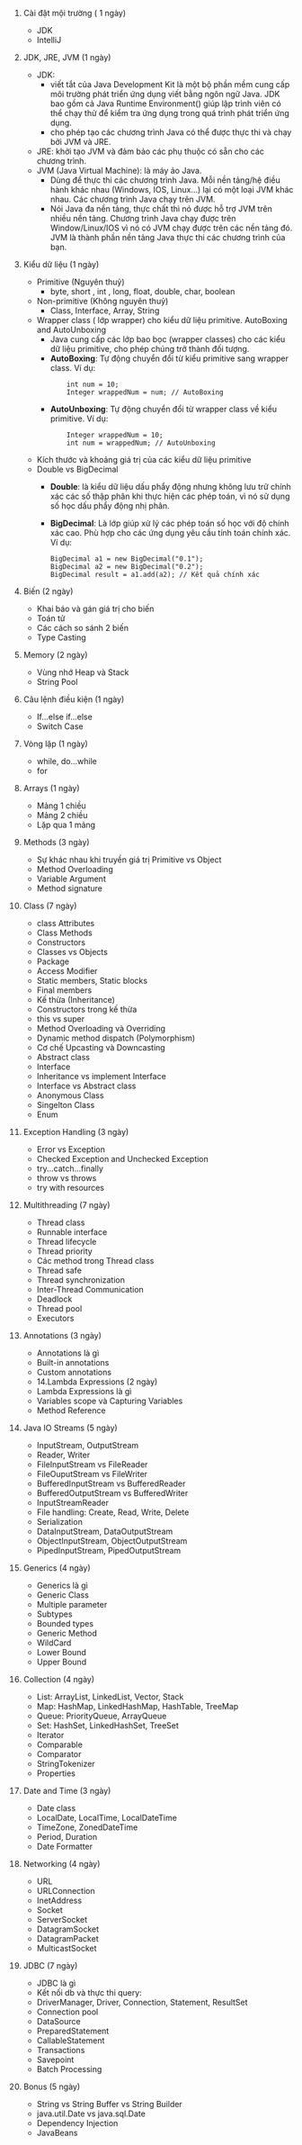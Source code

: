 1. Cài đặt mội trường ( 1 ngày)
    - JDK
    - IntelliJ
2. JDK, JRE, JVM (1 ngày)
    - JDK: 
        - viết tắt của Java Development Kit là một bộ phần mềm cung cấp môi trường phát triển ứng dụng viết bằng ngôn ngữ Java. JDK bao gồm cả Java Runtime Environment() giúp lập trình viên có thể chạy thử để kiểm tra ứng dụng trong quá trình phát triển ứng dụng.
        - cho phép tạo các chương trình Java có thể được thực thi và chạy bởi JVM và JRE.
    - JRE: khởi tạo JVM và đảm bảo các phụ thuộc có sẵn cho các chương trình.
    - JVM (Java Virtual Machine): là máy ảo Java. 
      - Dùng để thực thi các chương trình Java. Mỗi nền tảng/hệ điều hành khác nhau (Windows, IOS, Linux…) lại có một loại JVM khác nhau. Các chương trình Java chạy trên JVM. 
      - Nói Java đa nền tảng, thực chất thì nó được hỗ trợ JVM trên nhiều nền tảng. Chương trình Java chạy được trên Window/Linux/IOS vì nó có JVM chạy được trên các nền tảng đó.
        JVM là thành phần nền tảng Java thực thi các chương trình của bạn.
    
3. Kiểu dữ liệu (1 ngày)
    - Primitive  (Nguyên thuỷ)
        - byte, short , int , long, float, double, char, boolean
    - Non-primitive  (Không nguyên thuỷ)
        - Class, Interface, Array, String
    - Wrapper class ( lớp wrapper) cho kiểu dữ liệu primitive. AutoBoxing and AutoUnboxing
        - Java cung cấp các lớp bao bọc (wrapper classes) cho các kiểu dữ liệu primitive, cho phép chúng trở thành đối tượng.
      - **AutoBoxing**: Tự động chuyển đổi từ kiểu primitive sang wrapper class. Ví dụ:
        ```
            int num = 10;
            Integer wrappedNum = num; // AutoBoxing
        ```
      - **AutoUnboxing**: Tự động chuyển đổi từ wrapper class về kiểu primitive. Ví dụ:
        ```
            Integer wrappedNum = 10;
            int num = wrappedNum; // AutoUnboxing
        ```
    - Kích thước và khoảng giá trị của các kiểu dữ liệu primitive
    - Double vs BigDecimal
        - **Double**: là kiểu dữ liệu dấu phẩy động nhưng không lưu trữ chính xác các số thập phân khi thực hiện các phép toán, vì nó sử dụng số học dấu phẩy động nhị phân.

        - **BigDecimal**: Là lớp giúp xử lý các phép toán số học với độ chính xác cao. Phù hợp cho các ứng dụng yêu cầu tính toán chính xác. Ví dụ:
            ```
            BigDecimal a1 = new BigDecimal("0.1");
            BigDecimal a2 = new BigDecimal("0.2");
            BigDecimal result = a1.add(a2); // Kết quả chính xác
            ```

4. Biến (2 ngày)
    - Khai báo và gán giá trị cho biến
    - Toán tử
    - Các cách so sánh 2 biến
    - Type Casting
5. Memory (2 ngày)
    - Vùng nhớ Heap và Stack
    - String Pool
6. Câu lệnh điều kiện (1 ngày)
    - If...else if...else
    - Switch Case
7. Vòng lặp (1 ngày)
    - while, do...while
    - for
8. Arrays (1 ngày)
    - Mảng 1 chiều
    - Mảng 2 chiều
    - Lặp qua 1 mảng
9. Methods (3 ngày)
    - Sự khác nhau khi truyền giá trị Primitive vs Object
    - Method Overloading
    - Variable Argument
    - Method signature
10.  Class (7 ngày)
     - class Attributes
     - Class Methods
     - Constructors
     - Classes vs Objects
     - Package
     - Access Modifier
     - Static members, Static blocks
     - Final members
     - Kế thừa (Inheritance)
     - Constructors trong kế thừa
     - this vs super
     - Method Overloading và Overriding
     - Dynamic method dispatch (Polymorphism)
     - Cơ chế Upcasting và Downcasting
     - Abstract class
     - Interface
     - Inheritance vs implement Interface
     - Interface vs Abstract class
     - Anonymous Class
     - Singelton Class
     - Enum
11. Exception Handling (3 ngày)
    - Error vs Exception
    - Checked Exception and Unchecked Exception
    - try...catch...finally
    - throw vs throws
    - try with resources
12. Multithreading (7 ngày)
    - Thread class
    - Runnable interface
    - Thread lifecycle
    - Thread priority
    - Các method trong Thread class
    - Thread safe
    - Thread synchronization
    - Inter-Thread Communication
    - Deadlock
    - Thread pool
    - Executors
13. Annotations (3 ngày)
    - Annotations là gì
    - Built-in annotations
    - Custom annotations
    - 14.Lambda Expressions (2 ngày)
    - Lambda Expressions là gì
    - Variables scope và Capturing Variables
    - Method Reference
14. Java IO Streams (5 ngày)
    - InputStream, OutputStream
    - Reader, Writer
    - FileInputStream vs FileReader
    - FileOuputStream vs FileWriter
    - BufferedInputStream vs BufferedReader
    - BufferedOutputStream vs BufferedWriter
    - InputStreamReader
    - File handling: Create, Read, Write, Delete
    - Serialization
    - DataInputStream, DataOutputStream
    - ObjectInputStream, ObjectOutputStream
    - PipedInputStream, PipedOutputStream
15. Generics (4 ngày)
    - Generics là gì
    - Generic Class
    - Multiple parameter
    - Subtypes
    - Bounded types
    - Generic Method
    - WildCard
    - Lower Bound
    - Upper Bound
16. Collection (4 ngày)
    - List: ArrayList, LinkedList, Vector, Stack
    - Map: HashMap, LinkedHashMap, HashTable, TreeMap
    - Queue: PriorityQueue, ArrayQueue
    - Set: HashSet, LinkedHashSet, TreeSet
    - Iterator
    - Comparable
    - Comparator
    - StringTokenizer
    - Properties
17. Date and Time (3 ngày)
    - Date class
    - LocalDate, LocalTime, LocalDateTime
    - TimeZone, ZonedDateTime
    - Period, Duration
    - Date Formatter
18. Networking (4 ngày)
    - URL
    - URLConnection
    - InetAddress
    - Socket
    - ServerSocket
    - DatagramSocket
    - DatagramPacket
    - MulticastSocket
19. JDBC (7 ngày)
    - JDBC là gì
    - Kết nối db và thực thi query:
    - DriverManager, Driver, Connection, Statement, ResultSet
    - Connection pool
    - DataSource
    - PreparedStatement
    - CallableStatement
    - Transactions
    - Savepoint
    - Batch Processing
20. Bonus (5 ngày)
    - String vs String Buffer vs String Builder
    - java.util.Date vs java.sql.Date
    - Dependency Injection
    - JavaBeans